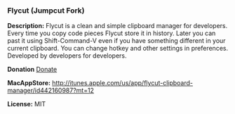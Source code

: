 ### Flycut (Jumpcut Fork)
**Description:**
Flycut is a clean and simple clipboard manager for developers. Every time you copy code pieces Flycut store it in history. Later you can past it using Shift-Command-V even if you have something different in your current clipboard. You can change hotkey and other settings in preferences.
Developed by developers for developers.

**Donation**
<a href='http://www.pledgie.com/campaigns/16338'>Donate</a>

**MacAppStore:**
http://itunes.apple.com/us/app/flycut-clipboard-manager/id442160987?mt=12

**License:** MIT